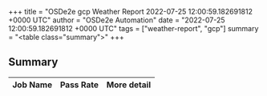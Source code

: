 +++
title = "OSDe2e gcp Weather Report 2022-07-25 12:00:59.182691812 +0000 UTC"
author = "OSDe2e Automation"
date = "2022-07-25 12:00:59.182691812 +0000 UTC"
tags = ["weather-report", "gcp"]
summary = "<table class=\"summary\"></table>"
+++
## Summary

| Job Name | Pass Rate | More detail |
|----------|-----------|-------------|




